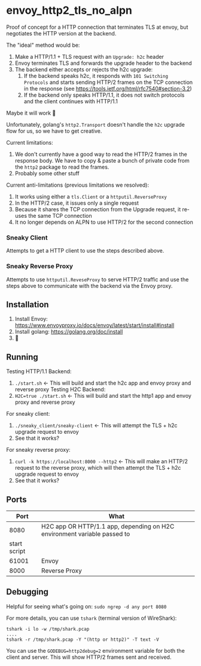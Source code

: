 # envoy_http2_tls_no_alpn

Proof of concept for a HTTP connection that terminates TLS at envoy, but
negotiates the HTTP version at the backend.

The "ideal" method would be:
1. Make a HTTP/1.1 + TLS request with an `Upgrade: h2c` header
1. Envoy terminates TLS and forwards the upgrade header to the backend
1. The backend either accepts or rejects the h2c upgrade:
    1. If the backend speaks h2c, it responds with `101 Switching Protocols` and
     starts sending HTTP/2 frames on the TCP connection in the response (see
     https://tools.ietf.org/html/rfc7540#section-3.2)
    1. If the backend only speaks HTTP/1.1, it does not switch protocols and the
     client continues with HTTP/1.1

Maybe it will work 🤞

Unfortunately, golang's `http2.Transport` doesn't handle the `h2c` upgrade flow
for us, so we have to get creative.

Current limitations:
1. We don't currently have a good way to read the HTTP/2 frames in the response
   body. We have to copy & paste a bunch of private code from the `http2` package to read the frames.
1. Probably some other stuff

Current anti-limitations (previous limitations we resolved):
1. It works using either a `tls.Client` or a `httputil.ReverseProxy`
1. In the HTTP/2 case, it issues only a single request
1. Because it shares the TCP connection from the Upgrade request, it re-uses the same TCP connection
1. It no longer depends on ALPN to use HTTP/2 for the second connection


### Sneaky Client

Attempts to get a HTTP client to use the steps described above.

### Sneaky Reverse Proxy

Attempts to use `httputil.ReveseProxy` to serve HTTP/2 traffic and use the
steps above to communicate with the backend via the Envoy proxy.

## Installation

1. Install Envoy: https://www.envoyproxy.io/docs/envoy/latest/start/install#install
1. Install golang: https://golang.org/doc/install
1. 🎉

## Running

Testing HTTP/1.1 Backend:
1. `./start.sh` <- This will build and start the h2c app and envoy proxy and
   reverse proxy
Testing H2C Backend:
1. `H2C=true ./start.sh` <- This will build and start the http1 app and envoy proxy and reverse proxy

For sneaky client:
1. `./sneaky_client/sneaky-client` <- This will attempt the TLS + h2c upgrade request to envoy
1.  See that it works?

For sneaky reverse proxy:
1. `curl -k https://localhost:8000 --http2` <- This will make an HTTP/2 request
   to the reverse proxy, which will then attempt the TLS + h2c upgrade request
   to envoy
1.  See that it works?

## Ports

|Port|What|
|-|-|
|8080|H2C app OR HTTP/1.1 app, depending on H2C environment variable passed to
start script|
|61001|Envoy|
|8000|Reverse Proxy|

## Debugging

Helpful for seeing what's going on:
`sudo ngrep -d any port 8080`

For more details, you can use `tshark` (terminal version of WireShark):
```
tshark -i lo -w /tmp/shark.pcap
....
tshark -r /tmp/shark.pcap -Y "(http or http2)" -T text -V
```

You can use the `GODEBUG=http2debug=2` environment variable for both the
client and server. This will show HTTP/2 frames sent and received.
